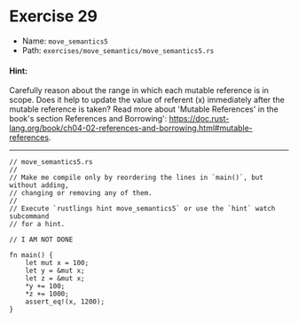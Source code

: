 # Exercise 29

- Name: ```move_semantics5```
- Path: ```exercises/move_semantics/move_semantics5.rs```
#### Hint: 

Carefully reason about the range in which each mutable reference is in
scope. Does it help to update the value of referent (x) immediately after
the mutable reference is taken? Read more about 'Mutable References'
in the book's section References and Borrowing':
https://doc.rust-lang.org/book/ch04-02-references-and-borrowing.html#mutable-references.



---



```rust,editable
// move_semantics5.rs
//
// Make me compile only by reordering the lines in `main()`, but without adding,
// changing or removing any of them.
//
// Execute `rustlings hint move_semantics5` or use the `hint` watch subcommand
// for a hint.

// I AM NOT DONE

fn main() {
    let mut x = 100;
    let y = &mut x;
    let z = &mut x;
    *y += 100;
    *z += 1000;
    assert_eq!(x, 1200);
}

```
